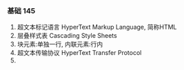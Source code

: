 ### 基础 145

1. 超文本标记语言 HyperText Markup Language, 简称HTML
2. 层叠样式表 Cascading Style Sheets
3. 块元素:单独一行, 内联元素:行内
4. 超文本传输协议 HyperText Transfer Protocol
5. 

